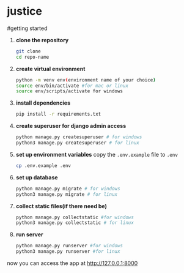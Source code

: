 # justice

#getting started
1.  **clone the repository**
     ```bash
     git clone
     cd repo-name


2.  **create virtual environment**
     ```bash
     python -m venv env(environment name of your choice)
     source env/bin/activate #for mac or linux
     source env/scripts/activate for windows

3.  **install dependencies**
     ```bash
     pip install -r requirements.txt

4.  **create superuser for django admin access**
     ```bash
     python manage.py createsuperuser # for windows
     python3 manage.py createsuperuser # for linux

5.  **set up environment variables**
    copy the `.env.example` file to `.env`
     ```bash
     cp .env.example .env


6.  **set up database**
     ```bash
     python manage.py migrate # for windows
     python3 manage.py migrate # for linux

7.  **collect static files(if there need be)**
     ```bash
     python manage.py collectstatic #for windows
     python3 manage.py collectstatic # for linux

8.  **run server**
     ```bash
     python manage.py runserver #for windows
     python3 manage.py runserver #for linux


now you can access the app at 
http://127.0.0.1:8000 
